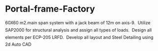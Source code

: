 # Portal-frame-Factory
60X60 m2.main span system with a jack beam of 12m on axis-9.
 Utilize SAP2000 for structural analysis and assign all types of loads.
 Design all elements per ECP-205 LRFD.
 Develop all layout and Steel Detailing using 2d Auto CAD
